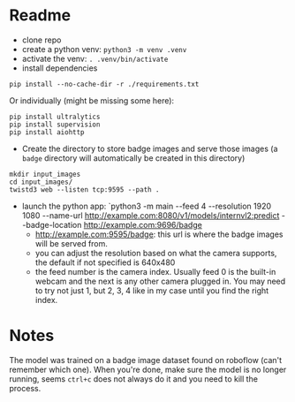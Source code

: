 # Readme

- clone repo
- create a python venv: `python3 -m venv .venv`
- activate the venv: `. .venv/bin/activate`
- install dependencies
```
pip install --no-cache-dir -r ./requirements.txt
```
Or individually (might be missing some here):
```
pip install ultralytics
pip install supervision
pip install aiohttp
```
- Create the directory to store badge images and serve those images (a `badge` directory will automatically be created in this directory)
```
mkdir input_images
cd input_images/
twistd3 web --listen tcp:9595 --path .
```
 
- launch the python app: `python3 -m main --feed 4 --resolution 1920 1080 --name-url http://example.com:8080/v1/models/internvl2:predict --badge-location http://example.com:9696/badge
  - http://example.com:9595/badge: this url is where the badge images will be served from.   
  - you can adjust the resolution based on what the camera supports, the default if not specified is 640x480
  - the feed number is the camera index. Usually feed 0 is the built-in webcam and the next is any other camera plugged in. You may need to try not just 1, but 2, 3, 4 like in my case until you find the right index.


# Notes
The model was trained on a badge image dataset found on roboflow (can't remember which one).
When you're done, make sure the model is no longer running, seems `ctrl+c` does not always do it and you need to kill the process.